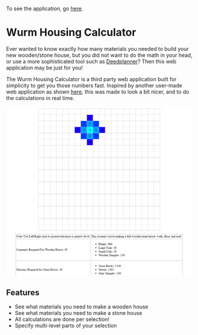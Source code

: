 To see the application, go [here](https://divark.github.io/wurmhousingcalculator/).

# Wurm Housing Calculator
Ever wanted to know exactly how many materials you needed to build your new wooden/stone house, but you did not want to do the math in your head, or use a more sophisticated tool such as [Deedplanner](https://forum.wurmonline.com/index.php?/topic/79352-deedplanner-288-3d-house-and-deed-planner/)? Then this web application may be just for you!

The Wurm Housing Calculator is a third party web application built for simplicity to get you those numbers fast. Inspired by another user-made web application as shown [here](http://webdepp.sense-net.at/~toni/wurm/housecalc.php), this was made to look a bit nicer, and to do the calculations in real time.

![Screenshot](assets/WurmHouseCalc4.png)

## Features
- See what materials you need to make a wooden house
- See what materials you need to make a stone house
- All calculations are done per selection!
- Specify multi-level parts of your selection
